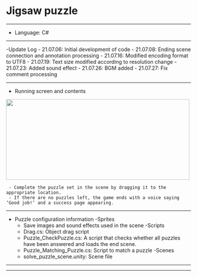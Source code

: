 # Jigsaw puzzle
***
  - Language: C#
***
  -Update Log
      - 21.07.06: Initial development of code
      - 21.07.08: Ending scene connection and annotation processing
      - 21.07.16: Modified encoding format to UTF8
      - 21.07.19: Text size modified according to resolution change
      - 21.07.23: Added sound effect
      - 21.07.26: BGM added
      - 21.07.27: Fix comment processing
***
  - Running screen and contents

<img src = "https://user-images.githubusercontent.com/73592778/127113392-60f25e99-1183-45b8-a141-358cbbc12c3e.png" width="500" height="220">




     - Complete the puzzle set in the scene by dragging it to the appropriate location.
     - If there are no puzzles left, the game ends with a voice saying ‘Good job!’ and a success page appearing.
    

***


- Puzzle configuration information
   -Sprites
     - Save images and sound effects used in the scene
   -Scripts
     - Drag.cs: Object drag script
     - Puzzle_CheckPuzzle.cs: A script that checks whether all puzzles have been answered and loads the end scene.
     - Puzzle_Matching_Puzzle.cs: Script to match a puzzle
   -Scenes
     - solve_puzzle_scene.unity: Scene file

***

-------------
